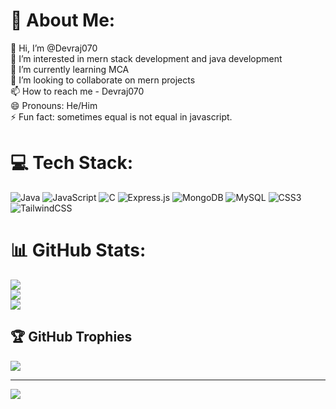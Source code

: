 # 💫 About Me:
👋 Hi, I’m @Devraj070<br>👀 I’m interested in mern stack development and java development<br>🌱 I’m currently learning MCA<br>💞️ I’m looking to collaborate on mern projects<br>📫 How to reach me - Devraj070<br>😄 Pronouns: He/Him<br>⚡ Fun fact: sometimes equal is not equal in javascript.


# 💻 Tech Stack:
![Java](https://img.shields.io/badge/java-%23ED8B00.svg?style=for-the-badge&logo=openjdk&logoColor=white) ![JavaScript](https://img.shields.io/badge/javascript-%23323330.svg?style=for-the-badge&logo=javascript&logoColor=%23F7DF1E) ![C](https://img.shields.io/badge/c-%2300599C.svg?style=for-the-badge&logo=c&logoColor=white) ![Express.js](https://img.shields.io/badge/express.js-%23404d59.svg?style=for-the-badge&logo=express&logoColor=%2361DAFB) ![MongoDB](https://img.shields.io/badge/MongoDB-%234ea94b.svg?style=for-the-badge&logo=mongodb&logoColor=white) ![MySQL](https://img.shields.io/badge/mysql-4479A1.svg?style=for-the-badge&logo=mysql&logoColor=white) ![CSS3](https://img.shields.io/badge/css3-%231572B6.svg?style=for-the-badge&logo=css3&logoColor=white) ![TailwindCSS](https://img.shields.io/badge/tailwindcss-%2338B2AC.svg?style=for-the-badge&logo=tailwind-css&logoColor=white)
# 📊 GitHub Stats:
![](https://github-readme-stats.vercel.app/api?username=Devraj070&theme=dark&hide_border=false&include_all_commits=false&count_private=false)<br/>
![](https://github-readme-streak-stats.herokuapp.com/?user=Devraj070&theme=dark&hide_border=false)<br/>
![](https://github-readme-stats.vercel.app/api/top-langs/?username=Devraj070&theme=dark&hide_border=false&include_all_commits=false&count_private=false&layout=compact)

## 🏆 GitHub Trophies
![](https://github-profile-trophy.vercel.app/?username=Devraj070&theme=radical&no-frame=false&no-bg=true&margin-w=4)

---
[![](https://visitcount.itsvg.in/api?id=Devraj070&icon=0&color=0)](https://visitcount.itsvg.in)

<!-- Proudly created with GPRM ( https://gprm.itsvg.in ) -->
